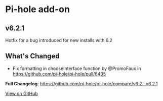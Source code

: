 # Pi-hole add-on

## v6.2.1

<!-- Release notes generated using configuration in .github/release.yml at master -->

Hotfix for a bug introduced for new installs with 6.2

## What's Changed
* Fix formatting in chooseInterface function by @PromoFaux in https://github.com/pi-hole/pi-hole/pull/6435


**Full Changelog**: https://github.com/pi-hole/pi-hole/compare/v6.2...v6.2.1

[View on GitHub](https://github.com/pi-hole/pi-hole/releases/tag/v6.2.1)
